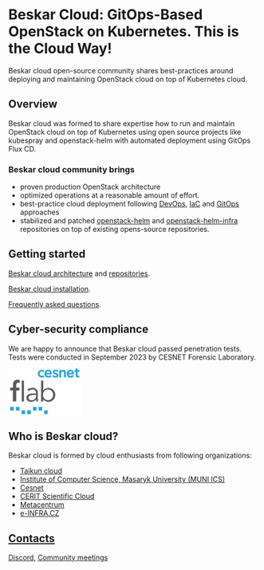 # Beskar Cloud: GitOps-Based OpenStack on Kubernetes. This is the Cloud Way!

Beskar cloud open-source community shares best-practices around deploying and maintaining OpenStack cloud on top of Kubernetes cloud.

## Overview
Beskar cloud was formed to share expertise how to run and maintain OpenStack cloud on top of Kubernetes using open source projects like kubespray and openstack-helm with automated deployment using GitOps Flux CD.

### Beskar cloud community brings
 * proven production OpenStack architecture
 * optimized operations at a reasonable amount of effort.
 * best-practice cloud deployment following [DevOps](https://en.wikipedia.org/wiki/DevOps), [IaC](https://en.wikipedia.org/wiki/Infrastructure_as_code) and [GitOps](https://en.wikipedia.org/wiki/DevOps#GitOps) approaches
 * stabilized and patched [openstack-helm](https://github.com/beskar-cloud/openstack-helm) and [openstack-helm-infra](https://github.com/beskar-cloud/openstack-helm-infra) repositories on top of existing opens-source repositories.


## Getting started
[Beskar cloud architecture](https://github.com/beskar-cloud/knowledgebase/blob/main/howtos/Beskar/architecture.md) and [repositories](https://github.com/beskar-cloud/knowledgebase/blob/main/howtos/Beskar/repositories.md).

[Beskar cloud installation](https://github.com/beskar-cloud/knowledgebase/blob/main/howtos/Beskar/installation.md).

[Frequently asked questions](https://github.com/beskar-cloud/knowledgebase/blob/main/howtos/Beskar/faq.md).

## Cyber-security compliance
We are happy to announce that Beskar cloud passed penetration tests. Tests were conducted in September 2023 by CESNET Forensic Laboratory.


![](./pictures/flab_logo-220.png#center)

 

## Who is Beskar cloud?
Beskar cloud is formed by cloud enthusiasts from following organizations:
 * [Taikun cloud](https://taikun.cloud/)
 * [Institute of Computer Science, Masaryk University (MUNI ICS)](https://www.ics.muni.cz/en)
 * [Cesnet](https://www.cesnet.cz/?lang=en)
 * [CERIT Scientific Cloud](https://www.cerit-sc.cz/)
 * [Metacentrum](https://www.metacentrum.cz/en/index.html)
 * [e-INFRA.CZ](https://www.e-infra.cz/en)

## [Contacts](https://github.com/beskar-cloud/knowledgebase/blob/main/team/communications.md)
[Discord](https://discord.gg/VjNvhfQd7N), [Community meetings](https://docs.google.com/document/d/1XWV80e05FNJBcoyT9KNiCFCe7i5_18LtaPsNe_-FcK4)
